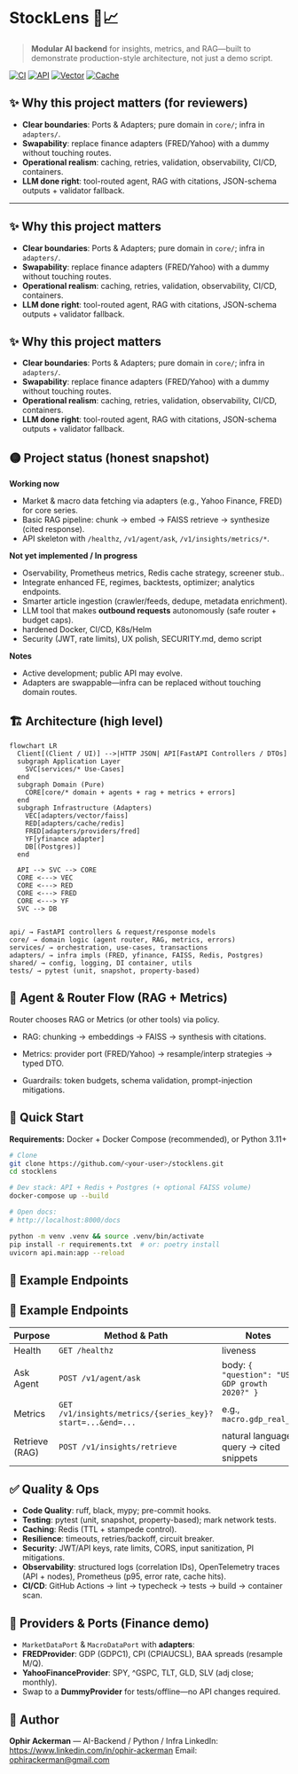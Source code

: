 # StockLens 🧠📈
> **Modular AI backend** for insights, metrics, and RAG—built to demonstrate production-style architecture, not just a demo script.

[![CI](https://img.shields.io/badge/CI-GitHub_Actions-informational)]()
[![API](https://img.shields.io/badge/API-FastAPI-009688)]()
[![Vector](https://img.shields.io/badge/Vector-FAISS-2962FF)]()
[![Cache](https://img.shields.io/badge/Cache-Redis-DC382D)]()

## ✨ Why this project matters (for reviewers)
- **Clear boundaries**: Ports & Adapters; pure domain in `core/`; infra in `adapters/`.
- **Swapability**: replace finance adapters (FRED/Yahoo) with a dummy without touching routes.
- **Operational realism**: caching, retries, validation, observability, CI/CD, containers.
- **LLM done right**: tool-routed agent, RAG with citations, JSON-schema outputs + validator fallback.

---
## ✨ Why this project matters
- **Clear boundaries**: Ports & Adapters; pure domain in `core/`; infra in `adapters/`.
- **Swapability**: replace finance adapters (FRED/Yahoo) with a dummy without touching routes.
- **Operational realism**: caching, retries, validation, observability, CI/CD, containers.
- **LLM done right**: tool-routed agent, RAG with citations, JSON-schema outputs + validator fallback.

## ✨ Why this project matters
- **Clear boundaries**: Ports & Adapters; pure domain in `core/`; infra in `adapters/`.
- **Swapability**: replace finance adapters (FRED/Yahoo) with a dummy without touching routes.
- **Operational realism**: caching, retries, validation, observability, CI/CD, containers.
- **LLM done right**: tool-routed agent, RAG with citations, JSON-schema outputs + validator fallback.

## 🟡 Project status (honest snapshot)
**Working now**
- Market & macro data fetching via adapters (e.g., Yahoo Finance, FRED) for core series.
- Basic RAG pipeline: chunk → embed → FAISS retrieve → synthesize (cited response).
- API skeleton with `/healthz`, `/v1/agent/ask`, `/v1/insights/metrics/*`.

**Not yet implemented / In progress**
- Oservability, Prometheus metrics, Redis cache strategy, screener stub..
- Integrate enhanced FE, regimes, backtests, optimizer; analytics endpoints.
- Smarter article ingestion (crawler/feeds, dedupe, metadata enrichment).
- LLM tool that makes **outbound requests** autonomously (safe router + budget caps).
- hardened Docker, CI/CD, K8s/Helm
- Security (JWT, rate limits), UX polish, SECURITY.md, demo script


**Notes**
- Active development; public API may evolve.
- Adapters are swappable—infra can be replaced without touching domain routes.

## 🏗 Architecture (high level)

```
flowchart LR
  Client[(Client / UI)] -->|HTTP JSON| API[FastAPI Controllers / DTOs]
  subgraph Application Layer
    SVC[services/* Use-Cases]
  end
  subgraph Domain (Pure)
    CORE[core/* domain + agents + rag + metrics + errors]
  end
  subgraph Infrastructure (Adapters)
    VEC[adapters/vector/faiss]
    RED[adapters/cache/redis]
    FRED[adapters/providers/fred]
    YF[yfinance adapter]
    DB[(Postgres)]
  end

  API --> SVC --> CORE
  CORE <---> VEC
  CORE <---> RED
  CORE <---> FRED
  CORE <---> YF
  SVC --> DB


api/ → FastAPI controllers & request/response models
core/ → domain logic (agent router, RAG, metrics, errors)
services/ → orchestration, use-cases, transactions
adapters/ → infra impls (FRED, yfinance, FAISS, Redis, Postgres)
shared/ → config, logging, DI container, utils
tests/ → pytest (unit, snapshot, property-based)

```
## 🤖 Agent & Router Flow (RAG + Metrics)
Router chooses RAG or Metrics (or other tools) via policy.

- RAG: chunking → embeddings → FAISS → synthesis with citations.

- Metrics: provider port (FRED/Yahoo) → resample/interp strategies → typed DTO.

- Guardrails: token budgets, schema validation, prompt-injection mitigations.


## 🚀 Quick Start


**Requirements:** Docker + Docker Compose (recommended), or Python 3.11+

```bash
# Clone
git clone https://github.com/<your-user>/stocklens.git
cd stocklens

# Dev stack: API + Redis + Postgres (+ optional FAISS volume)
docker-compose up --build

# Open docs:
# http://localhost:8000/docs

python -m venv .venv && source .venv/bin/activate
pip install -r requirements.txt  # or: poetry install
uvicorn api.main:app --reload
```

## 📡 Example Endpoints

## 📡 Example Endpoints

| Purpose        | Method & Path                                                | Notes                                       |
|----------------|---------------------------------------------------------------|---------------------------------------------|
| Health         | `GET /healthz`                                               | liveness                                    |
| Ask Agent      | `POST /v1/agent/ask`                                         | body: `{ "question": "US GDP growth 2020?" }` |
| Metrics        | `GET /v1/insights/metrics/{series_key}?start=...&end=...`    | e.g., `macro.gdp_real_q`                    |
| Retrieve (RAG) | `POST /v1/insights/retrieve`                                 | natural language query → cited snippets     |




## ✅ Quality & Ops

- **Code Quality**: ruff, black, mypy; pre-commit hooks.
- **Testing**: pytest (unit, snapshot, property-based); mark network tests.
- **Caching**: Redis (TTL + stampede control).
- **Resilience**: timeouts, retries/backoff, circuit breaker.
- **Security**: JWT/API keys, rate limits, CORS, input sanitization, PI mitigations.
- **Observability**: structured logs (correlation IDs), OpenTelemetry traces (API + nodes), Prometheus (p95, error rate, cache hits).
- **CI/CD**: GitHub Actions → lint → typecheck → tests → build → container scan.

## 🔌 Providers & Ports (Finance demo)

- `MarketDataPort` & `MacroDataPort` with **adapters**:
- **FREDProvider**: GDP (GDPC1), CPI (CPIAUCSL), BAA spreads (resample M/Q).
 - **YahooFinanceProvider**: SPY, ^GSPC, TLT, GLD, SLV (adj close; monthly).
- Swap to a **DummyProvider** for tests/offline—no API changes required.


## 👤 Author

**Ophir Ackerman** — AI-Backend / Python / Infra
LinkedIn: https://www.linkedin.com/in/ophir-ackerman
Email: ophirackerman@gmail.com

